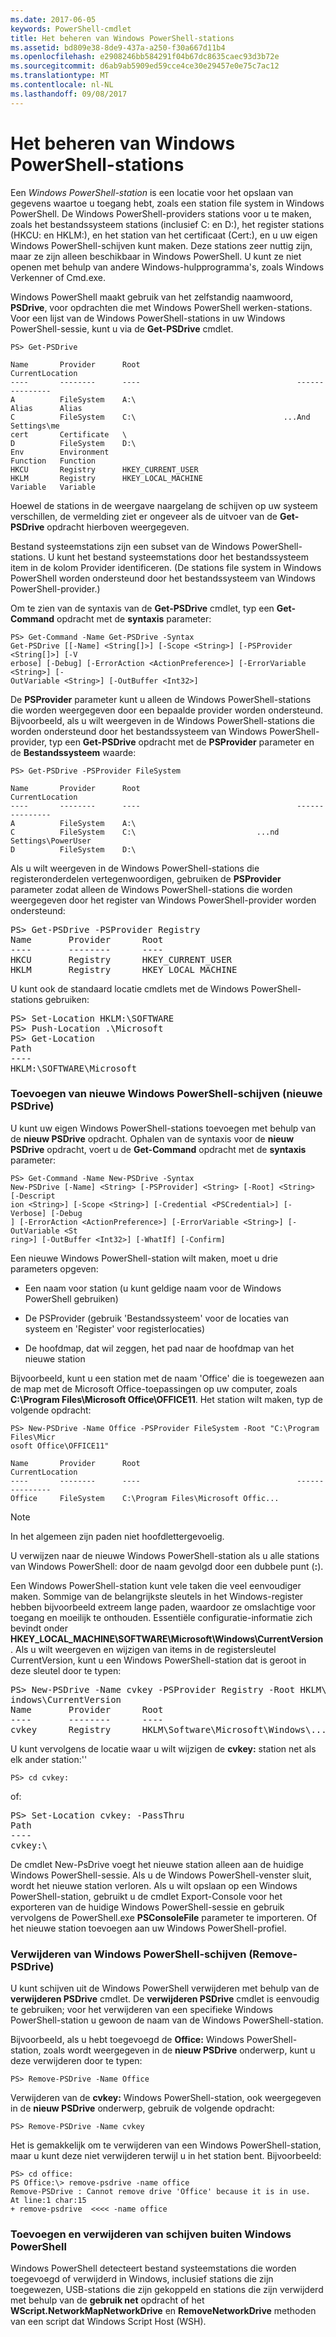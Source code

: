 ```yaml
---
ms.date: 2017-06-05
keywords: PowerShell-cmdlet
title: Het beheren van Windows PowerShell-stations
ms.assetid: bd809e38-8de9-437a-a250-f30a667d11b4
ms.openlocfilehash: e2908246bb584291f04b67dc8635caec93d3b72e
ms.sourcegitcommit: d6ab9ab5909ed59cce4ce30e29457e0e75c7ac12
ms.translationtype: MT
ms.contentlocale: nl-NL
ms.lasthandoff: 09/08/2017
---
```

# <a name="managing-windows-powershell-drives"></a>Het beheren van Windows PowerShell-stations
Een *Windows PowerShell-station* is een locatie voor het opslaan van gegevens waartoe u toegang hebt, zoals een station file system in Windows PowerShell. De Windows PowerShell-providers stations voor u te maken, zoals het bestandssysteem stations (inclusief C: en D:), het register stations (HKCU: en HKLM:), en het station van het certificaat (Cert:), en u uw eigen Windows PowerShell-schijven kunt maken. Deze stations zeer nuttig zijn, maar ze zijn alleen beschikbaar in Windows PowerShell. U kunt ze niet openen met behulp van andere Windows-hulpprogramma's, zoals Windows Verkenner of Cmd.exe.

Windows PowerShell maakt gebruik van het zelfstandig naamwoord, **PSDrive**, voor opdrachten die met Windows PowerShell werken-stations. Voor een lijst van de Windows PowerShell-stations in uw Windows PowerShell-sessie, kunt u via de **Get-PSDrive** cmdlet.

```
PS> Get-PSDrive

Name       Provider      Root                                   CurrentLocation
----       --------      ----                                   ---------------
A          FileSystem    A:\
Alias      Alias
C          FileSystem    C:\                                 ...And Settings\me
cert       Certificate   \
D          FileSystem    D:\
Env        Environment
Function   Function
HKCU       Registry      HKEY_CURRENT_USER
HKLM       Registry      HKEY_LOCAL_MACHINE
Variable   Variable
```

Hoewel de stations in de weergave naargelang de schijven op uw systeem verschillen, de vermelding ziet er ongeveer als de uitvoer van de **Get-PSDrive** opdracht hierboven weergegeven.

Bestand systeemstations zijn een subset van de Windows PowerShell-stations. U kunt het bestand systeemstations door het bestandssysteem item in de kolom Provider identificeren. (De stations file system in Windows PowerShell worden ondersteund door het bestandssysteem van Windows PowerShell-provider.)

Om te zien van de syntaxis van de **Get-PSDrive** cmdlet, typ een **Get-Command** opdracht met de **syntaxis** parameter:

```
PS> Get-Command -Name Get-PSDrive -Syntax
Get-PSDrive [[-Name] <String[]>] [-Scope <String>] [-PSProvider <String[]>] [-V
erbose] [-Debug] [-ErrorAction <ActionPreference>] [-ErrorVariable <String>] [-
OutVariable <String>] [-OutBuffer <Int32>]
```

De **PSProvider** parameter kunt u alleen de Windows PowerShell-stations die worden weergegeven door een bepaalde provider worden ondersteund. Bijvoorbeeld, als u wilt weergeven in de Windows PowerShell-stations die worden ondersteund door het bestandssysteem van Windows PowerShell-provider, typ een **Get-PSDrive** opdracht met de **PSProvider** parameter en de  **Bestandssysteem** waarde:

```
PS> Get-PSDrive -PSProvider FileSystem

Name       Provider      Root                                   CurrentLocation
----       --------      ----                                   ---------------
A          FileSystem    A:\
C          FileSystem    C:\                           ...nd Settings\PowerUser
D          FileSystem    D:\
```

Als u wilt weergeven in de Windows PowerShell-stations die registeronderdelen vertegenwoordigen, gebruiken de **PSProvider** parameter zodat alleen de Windows PowerShell-stations die worden weergegeven door het register van Windows PowerShell-provider worden ondersteund:

<pre>PS> Get-PSDrive -PSProvider Registry
Name       Provider      Root                                   CurrentLocation
----       --------      ----                                   ---------------
HKCU       Registry      HKEY_CURRENT_USER
HKLM       Registry      HKEY_LOCAL_MACHINE</pre>

U kunt ook de standaard locatie cmdlets met de Windows PowerShell-stations gebruiken:

<pre>PS> Set-Location HKLM:\SOFTWARE
PS> Push-Location .\Microsoft
PS> Get-Location
Path
----
HKLM:\SOFTWARE\Microsoft</pre>

### <a name="adding-new-windows-powershell-drives-new-psdrive"></a>Toevoegen van nieuwe Windows PowerShell-schijven (nieuwe PSDrive)
U kunt uw eigen Windows PowerShell-stations toevoegen met behulp van de **nieuw PSDrive** opdracht. Ophalen van de syntaxis voor de **nieuw PSDrive** opdracht, voert u de **Get-Command** opdracht met de **syntaxis** parameter:

```
PS> Get-Command -Name New-PSDrive -Syntax
New-PSDrive [-Name] <String> [-PSProvider] <String> [-Root] <String> [-Descript
ion <String>] [-Scope <String>] [-Credential <PSCredential>] [-Verbose] [-Debug
] [-ErrorAction <ActionPreference>] [-ErrorVariable <String>] [-OutVariable <St
ring>] [-OutBuffer <Int32>] [-WhatIf] [-Confirm]
```

Een nieuwe Windows PowerShell-station wilt maken, moet u drie parameters opgeven:

- Een naam voor station (u kunt geldige naam voor de Windows PowerShell gebruiken)

- De PSProvider (gebruik 'Bestandssysteem' voor de locaties van systeem en 'Register' voor registerlocaties)

- De hoofdmap, dat wil zeggen, het pad naar de hoofdmap van het nieuwe station

Bijvoorbeeld, kunt u een station met de naam 'Office' die is toegewezen aan de map met de Microsoft Office-toepassingen op uw computer, zoals **C:\\Program Files\\Microsoft Office\\OFFICE11**. Het station wilt maken, typ de volgende opdracht:

```
PS> New-PSDrive -Name Office -PSProvider FileSystem -Root "C:\Program Files\Micr
osoft Office\OFFICE11"

Name       Provider      Root                                   CurrentLocation
----       --------      ----                                   ---------------
Office     FileSystem    C:\Program Files\Microsoft Offic...
```

> [!NOTE]
> In het algemeen zijn paden niet hoofdlettergevoelig.

U verwijzen naar de nieuwe Windows PowerShell-station als u alle stations van Windows PowerShell: door de naam gevolgd door een dubbele punt (**:**).

Een Windows PowerShell-station kunt vele taken die veel eenvoudiger maken. Sommige van de belangrijkste sleutels in het Windows-register hebben bijvoorbeeld extreem lange paden, waardoor ze omslachtige voor toegang en moeilijk te onthouden. Essentiële configuratie-informatie zich bevindt onder **HKEY_LOCAL_MACHINE\\SOFTWARE\\Microsoft\\Windows\\CurrentVersion**. Als u wilt weergeven en wijzigen van items in de registersleutel CurrentVersion, kunt u een Windows PowerShell-station dat is geroot in deze sleutel door te typen:

<pre>PS> New-PSDrive -Name cvkey -PSProvider Registry -Root HKLM\Software\Microsoft\W
indows\CurrentVersion
Name       Provider      Root                                   CurrentLocation
----       --------      ----                                   ---------------
cvkey      Registry      HKLM\Software\Microsoft\Windows\...</pre>

U kunt vervolgens de locatie waar u wilt wijzigen de **cvkey:** station net als elk ander station:''

`PS> cd cvkey:`

of:

<pre>PS> Set-Location cvkey: -PassThru
Path
----
cvkey:\</pre>

De cmdlet New-PsDrive voegt het nieuwe station alleen aan de huidige Windows PowerShell-sessie. Als u de Windows PowerShell-venster sluit, wordt het nieuwe station verloren. Als u wilt opslaan op een Windows PowerShell-station, gebruikt u de cmdlet Export-Console voor het exporteren van de huidige Windows PowerShell-sessie en gebruik vervolgens de PowerShell.exe **PSConsoleFile** parameter te importeren. Of het nieuwe station toevoegen aan uw Windows PowerShell-profiel.

### <a name="deleting-windows-powershell-drives-remove-psdrive"></a>Verwijderen van Windows PowerShell-schijven (Remove-PSDrive)
U kunt schijven uit de Windows PowerShell verwijderen met behulp van de **verwijderen PSDrive** cmdlet. De **verwijderen PSDrive** cmdlet is eenvoudig te gebruiken; voor het verwijderen van een specifieke Windows PowerShell-station u gewoon de naam van de Windows PowerShell-station.

Bijvoorbeeld, als u hebt toegevoegd de **Office:** Windows PowerShell-station, zoals wordt weergegeven in de **nieuw PSDrive** onderwerp, kunt u deze verwijderen door te typen:

```
PS> Remove-PSDrive -Name Office
```

Verwijderen van de **cvkey:** Windows PowerShell-station, ook weergegeven in de **nieuw PSDrive** onderwerp, gebruik de volgende opdracht:

```
PS> Remove-PSDrive -Name cvkey
```

Het is gemakkelijk om te verwijderen van een Windows PowerShell-station, maar u kunt deze niet verwijderen terwijl u in het station bent. Bijvoorbeeld:

```
PS> cd office:
PS Office:\> remove-psdrive -name office
Remove-PSDrive : Cannot remove drive 'Office' because it is in use.
At line:1 char:15
+ remove-psdrive  <<<< -name office
```

### <a name="adding-and-removing-drives-outside-windows-powershell"></a>Toevoegen en verwijderen van schijven buiten Windows PowerShell
Windows PowerShell detecteert bestand systeemstations die worden toegevoegd of verwijderd in Windows, inclusief stations die zijn toegewezen, USB-stations die zijn gekoppeld en stations die zijn verwijderd met behulp van de **gebruik net** opdracht of het  **WScript.NetworkMapNetworkDrive** en **RemoveNetworkDrive** methoden van een script dat Windows Script Host (WSH).

